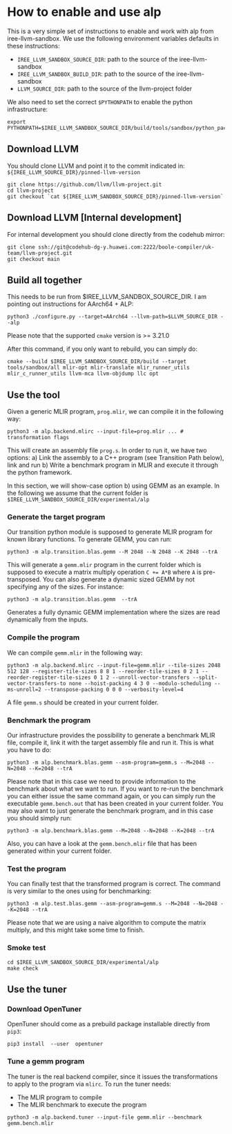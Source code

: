 # How to enable and use alp

This is a very simple set of instructions to enable and work with alp from iree-llvm-sandbox. We use the following environment variables defaults in these instructions:

* `IREE_LLVM_SANDBOX_SOURCE_DIR`: path to the source of the iree-llvm-sandbox
* `IREE_LLVM_SANDBOX_BUILD_DIR`: path to the source of the iree-llvm-sandbox
* `LLVM_SOURCE_DIR`: path to the source of the llvm-project folder

We also need to set the correct `$PYTHONPATH` to enable the python infrastructure:

```
export PYTHONPATH=$IREE_LLVM_SANDBOX_SOURCE_DIR/build/tools/sandbox/python_packages:$IREE_LLVM_SANDBOX_SOURCE_DIR/python/examples/:$LLVM_SOURCE_DIR/mlir/python:$IREE_LLVM_SANDBOX_SOURCE_DIR/experimental/alp/python
 ```

## Download LLVM

You should clone LLVM and point it to the commit indicated in: `${IREE_LLVM_SOURCE_DIR}/pinned-llvm-version`

```
git clone https://github.com/llvm/llvm-project.git
cd llvm-project 
git checkout `cat ${IREE_LLVM_SANDBOX_SOURCE_DIR}/pinned-llvm-version`
```

## Download LLVM [Internal development]

For internal development you should clone directly from the codehub mirror:

```
git clone ssh://git@codehub-dg-y.huawei.com:2222/boole-compiler/uk-team/llvm-project.git
git checkout main
```

## Build all together

This needs to be run from $IREE_LLVM_SANDBOX_SOURCE_DIR. I am pointing out instructions for AArch64 + ALP:

```
python3 ./configure.py --target=AArch64 --llvm-path=$LLVM_SOURCE_DIR --alp
```

 Please note that the supported `cmake` version is >= 3.21.0

After this command, if you only want to rebuild, you can simply do:

```
cmake --build $IREE_LLVM_SANDBOX_SOURCE_DIR/build --target tools/sandbox/all mlir-opt mlir-translate mlir_runner_utils mlir_c_runner_utils llvm-mca llvm-objdump llc opt
 ```

## Use the tool

Given a generic MLIR program, `prog.mlir`, we can compile it in the following way:

```
python3 -m alp.backend.mlirc --input-file=prog.mlir ... # transformation flags
```

This will create an assembly file `prog.s`. In order to run it, we have two options:
a) Link the assembly to a C++ program (see Transition Path below), link and run
b) Write a benchmark program in MLIR and execute it through the python framework.

In this section, we will show-case option b) using GEMM as an example. In the following we assume that the current folder is `$IREE_LLVM_SANDBOX_SOURCE_DIR/experimental/alp`

### Generate the target program

Our transition python module is supposed to generate MLIR program for known library functions. To generate GEMM, you can run:

```
python3 -m alp.transition.blas.gemm --M 2048 --N 2048 --K 2048 --trA
```

This will generate a `gemm.mlir` program in the current folder which is supposed to execute a matrix multiply operation `C += A*B` where `A` is pre-transposed. You can also generate a dynamic sized GEMM by not specifying any of the sizes. For instance:

```
python3 -m alp.transition.blas.gemm  --trA
```

Generates a fully dynamic GEMM implementation where the sizes are read dynamically from the inputs.

### Compile the program

We can compile `gemm.mlir` in the following way:

```
python3 -m alp.backend.mlirc --input-file=gemm.mlir --tile-sizes 2048 512 128 --register-tile-sizes 8 8 1 --reorder-tile-sizes 0 2 1 --reorder-register-tile-sizes 0 1 2 --unroll-vector-transfers --split-vector-transfers-to none --hoist-packing 4 3 0 --modulo-scheduling --ms-unroll=2 --transpose-packing 0 0 0 --verbosity-level=4
```

A file `gemm.s` should be created in your current folder.

### Benchmark the program

Our infrastructure provides the possibility to generate a benchmark MLIR file, compile it, link it with the target assembly file and run it. This is what you have to do:

```
python3 -m alp.benchmark.blas.gemm --asm-program=gemm.s --M=2048 --N=2048 --K=2048 --trA
```

Please note that in this case we need to provide information to the benchmark about what we want to run. If you want to re-run the benchmark you can either issue the same command again, or you can simply run the executable `gemm.bench.out` that has been created in your current folder. You may also want to just generate the benchmark program, and in this case you should simply run:

```
python3 -m alp.benchmark.blas.gemm --M=2048 --N=2048 --K=2048 --trA
```

Also, you can have a look at the `gemm.bench.mlir` file that has been generated within your current folder.

### Test the program

You can finally test that the transformed program is correct. The command is very similar to the ones using for benchmarking:

```
python3 -m alp.test.blas.gemm --asm-program=gemm.s --M=2048 --N=2048 --K=2048 --trA
```

Please note that we are using a naive algorithm to compute the matrix multiply, and this might take some time to finish.

### Smoke test

```
cd $IREE_LLVM_SANDBOX_SOURCE_DIR/experimental/alp
make check
```

## Use the tuner

### Download OpenTuner

OpenTuner should come as a prebuild package installable directly from `pip3`:

```
pip3 install  --user  opentuner
```

### Tune a gemm program

The tuner is the real backend compiler, since it issues the transformations to apply to the program via `mlirc`. To run the tuner needs:

* The MLIR program to compile
* The MLIR benchmark to execute the program

```
python3 -m alp.backend.tuner --input-file gemm.mlir --benchmark gemm.bench.mlir
```
